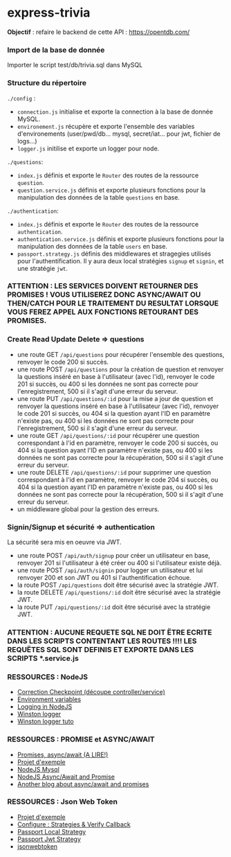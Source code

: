 # express-trivia
**Objectif** : refaire le backend de cette API : https://opentdb.com/
### Import de la base de donnée
Importer le script test/db/trivia.sql dans MySQL

### Structure du répertoire

`./config` :
* `connection.js` initialise et exporte la connection à la base de donnée MySQL.
* `environement.js` récupère et exporte l'ensemble des variables d'environements (user/pwd/db... mysql, secret/iat... pour jwt, fichier de logs...)
* `logger.js` initilise et exporte un logger pour node.

`./questions`:
* `index.js` définis et exporte le `Router` des routes de la ressource `question`.
* `question.service.js` définis et exporte plusieurs fonctions pour la manipulation des données de la table `questions` en base.

`./authentication`:
* `index.js` définis et exporte le `Router` des routes de la ressource `authentication`.
* `authentication.service.js` définis et exporte plusieurs fonctions pour la manipulation des données de la table `users` en base.
* `passport.strategy.js` définis des middlewares et stragegies utilisés pour l'authentification. Il y aura deux local stratégies `signup` et `signin`, et une stratégie `jwt`.

### ATTENTION : LES SERVICES DOIVENT RETOURNER DES PROMISES ! VOUS UTILISEREZ DONC ASYNC/AWAIT OU THEN/CATCH POUR LE TRAITEMENT DU RESULTAT LORSQUE VOUS FEREZ APPEL AUX FONCTIONS RETOURANT DES PROMISES.

### Create Read Update Delete => questions
* une route GET `/api/questions` pour récupérer l'ensemble des questions, renvoyer le code 200 si succès.
* une route POST `/api/questions` pour la création de question et renvoyer la questions inséré en base à l'utilisateur (avec l'id), renvoyer le code 201 si succès, ou 400 si les données ne sont pas correcte pour l'enregistrement, 500 si il s'agit d'une erreur du serveur.
* une route PUT `/api/questions/:id` pour la mise a jour de question et renvoyer la questions inséré en base à l'utilisateur (avec l'id), renvoyer le code 201 si succès, ou 404 si la question ayant l'ID en paramètre n'existe pas, ou 400 si les données ne sont pas correcte pour l'enregistrement, 500 si il s'agit d'une erreur du serveur.
* une route GET `/api/questions/:id` pour récupérer une question correspondant à l'id en paramètre, renvoyer le code 200 si succès, ou 404 si la question ayant l'ID en paramètre n'existe pas, ou 400 si les données ne sont pas correcte pour la récupération, 500 si il s'agit d'une erreur du serveur.
* une route DELETE `/api/questions/:id` pour supprimer une question correspondant à l'id en paramètre, renvoyer le code 204 si succès, ou 404 si la question ayant l'ID en paramètre n'existe pas, ou 400 si les données ne sont pas correcte pour la récupération, 500 si il s'agit d'une erreur du serveur.
* un middleware global pour la gestion des erreurs.

### Signin/Signup et sécurité => authentication
La sécurité sera mis en oeuvre via JWT.

* une route POST `/api/auth/signup` pour créer un utilisateur en base, renvoyer 201 si l'utilisateur à été créer ou 400 si l'utilisateur existe déjà.
* une route POST `/api/auth/signin` pour logger un utilisateur et lui renvoyer 200 et son JWT ou 401 si l'authentification échoue.
* la route POST `/api/questions` doit être sécurisé avec la stratégie JWT.
* la route DELETE `/api/questions/:id` doit être sécurisé avec la stratégie JWT.
* la route PUT `/api/questions/:id` doit être sécurisé avec la stratégie JWT.


### ATTENTION : AUCUNE REQUETE SQL NE DOIT ËTRE ECRITE DANS LES SCRIPTS CONTENTANT LES ROUTES !!!! LES REQUËTES SQL SONT DEFINIS ET EXPORTE DANS LES SCRIPTS *.service.js
### RESSOURCES : NodeJS 
* [Correction Checkpoint (découpe controller/service)](https://github.com/WildCodeSchool/promo-0918-checkpoint3-js/tree/tours-correction)
* [Environment variables](https://medium.com/the-node-js-collection/making-your-node-js-work-everywhere-with-environment-variables-2da8cdf6e786)
* [Logging in NodeJS](https://www.digitalocean.com/community/tutorials/how-to-use-winston-to-log-node-js-applications)
* [Winston logger](https://github.com/winstonjs/winston#readme)
* [Winston logger tuto](https://thisdavej.com/using-winston-a-versatile-logging-library-for-node-js/) 
### RESSOURCES : PROMISE et ASYNC/AWAIT
* [Promises, async/await (A LIRE!)](https://javascript.info/async)
* [Projet d'exemple](https://github.com/maxdhn/node-trivia)
* [NodeJS Mysql](https://www.ghadeer.io/nodejs-mysql)
* [NodeJS Async/Await and Promise](https://medium.com/@tkssharma/writing-neat-asynchronous-node-js-code-with-promises-async-await-fa8d8b0bcd7c)
* [Another blog about async/await and promises](https://hackernoon.com/javascript-promises-and-why-async-await-wins-the-battle-4fc9d15d509f)
### RESSOURCES : Json Web Token
* [Projet d'exemple](https://github.com/maxdhn/jwt-express)
* [Configure : Strategies & Verify Callback](http://www.passportjs.org/docs/configure/)
* [Passport Local Strategy](https://github.com/jaredhanson/passport-local)
* [Passport Jwt Strategy](https://github.com/themikenicholson/passport-jwt)
* [jsonwebtoken](https://github.com/auth0/node-jsonwebtoken)
